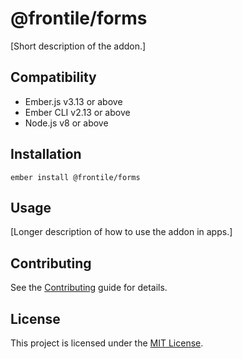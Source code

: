 @frontile/forms
==============================================================================

[Short description of the addon.]


Compatibility
------------------------------------------------------------------------------

* Ember.js v3.13 or above
* Ember CLI v2.13 or above
* Node.js v8 or above


Installation
------------------------------------------------------------------------------

```
ember install @frontile/forms
```


Usage
------------------------------------------------------------------------------

[Longer description of how to use the addon in apps.]


Contributing
------------------------------------------------------------------------------

See the [Contributing](CONTRIBUTING.md) guide for details.


License
------------------------------------------------------------------------------

This project is licensed under the [MIT License](LICENSE.md).
